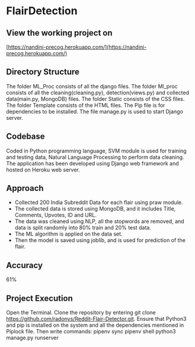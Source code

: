 # FlairDetection

## View the working project on 
[https://nandini-precog.herokuapp.com/](https://nandini-precog.herokuapp.com/)

## Directory Structure 
The folder ML_Proc consists of all the django files.
The folder Ml_proc consists of all the cleaning(cleaning.py), detection(views.py) and collected data(main.py, MongoDB) files.
The folder Static consists of the CSS files.
The folder Template consists of the HTML files.
The Pip file is for dependencies to be installed.
The file manage.py is used to start Django server.


## Codebase
Coded in Python programming language, SVM module is used for training and testing data, Natural Language Processing to perform data cleaning. The application has been developed using Django web framework and hosted on Heroku web server.

## Approach
* Collected 200 India Subreddit Data for each flair using praw module.
* The collected data is stored using MongoDB, and it includes Title, Comments, Upvotes, ID and URL.
* The data was cleaned using NLP, all the stopwords are removed, and data is split randomly into 80% train and 20% test data.
* The ML algorithm is applied on the data set.
* Then the model is saved using joblib, and is used for prediction of the flair. 

## Accuracy
61%

## Project Execution
Open the Terminal.
Clone the repository by entering git clone https://github.com/radonys/Reddit-Flair-Detector.git.
Ensure that Python3 and pip is installed on the system and all the dependencies mentioned in Piplock file.
Then write commands:
pipenv sync
pipenv shell
python3 manage.py runserver
